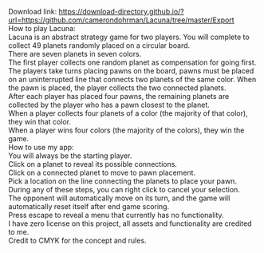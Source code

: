 Download link: https://download-directory.github.io/?url=https://github.com/camerondohrman/Lacuna/tree/master/Export  
How to play Lacuna:  
  Lacuna is an abstract strategy game for two players. You will complete to collect 49 planets randomly placed on a circular board.  
  There are seven planets in seven colors.  
  The first player collects one random planet as compensation for going first.  
  The players take turns placing pawns on the board, pawns must be placed on an uninterrupted line that connects two planets of the same color. When the pawn is placed, the player collects the two connected planets.  
  After each player has placed four pawns, the remaining planets are collected by the player who has a pawn closest to the planet.  
  When a player collects four planets of a color (the majority of that color), they win that color.  
  When a player wins four colors (the majority of the colors), they win the game.  
How to use my app:  
  You will always be the starting player.  
  Click on a planet to reveal its possible connections.  
  Click on a connected planet to move to pawn placement.  
  Pick a location on the line connecting the planets to place your pawn.  
  During any of these steps, you can right click to cancel your selection.  
  The opponent will automatically move on its turn, and the game will automatically reset itself after end game scoring.  
  Press escape to reveal a menu that currently has no functionality.  
I have zero license on this project, all assets and functionality are credited to me.  
Credit to CMYK for the concept and rules.  
